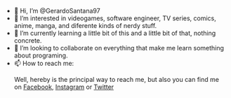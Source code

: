 - 👋 Hi, I’m @GerardoSantana97
- 👀 I’m interested in videogames, software engineer, TV series, comics, anime, manga, and diferente kinds of nerdy stuff.
- 🌱 I’m currently learning a little bit of this and a little bit of that, nothing concrete.
- 💞️ I’m looking to collaborate on everything that make me learn something about programing.
- 📫 How to reach me: <p> Well, hereby is the principal way to reach me, but also you can find me on <a href="https://www.facebook.com/gerardo.santana.16144/">Facebook</a>, <a href="https://www.instagram.com/gerry_santana97/">Instagram</a> or <a href="https://twitter.com/Gerry_Santana">Twitter</a> </p>
<!---
GerardoSantana97/GerardoSantana97 is a ✨ special ✨ repository because its `README.md` (this file) appears on your GitHub profile.
You can click the Preview link to take a look at your changes.
--->

